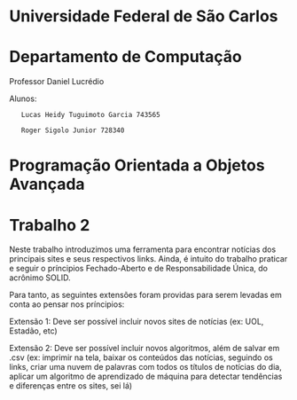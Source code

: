 # Universidade Federal de São Carlos
# Departamento de Computação
Professor Daniel Lucrédio

Alunos:

       Lucas Heidy Tuguimoto Garcia 743565
       
       Roger Sigolo Junior 728340
# Programação Orientada a Objetos Avançada
# Trabalho 2


Neste trabalho introduzimos uma ferramenta para encontrar notícias dos principais sites e seus respectivos links. Ainda, é intuito do trabalho praticar e seguir o príncipios Fechado-Aberto e de Responsabilidade Única, do acrônimo SOLID. 

Para tanto, as seguintes extensões foram providas para serem levadas em conta ao pensar nos príncipios:

Extensão 1: Deve ser possível incluir novos sites de notícias (ex: UOL, Estadão, etc)

Extensão 2: Deve ser possível incluir novos algoritmos, além de salvar em .csv (ex: imprimir na tela, baixar os conteúdos das notícias, seguindo os links, criar uma nuvem de palavras com todos os títulos de notícias do dia, aplicar um algoritmo de aprendizado de máquina para detectar tendências e diferenças entre os sites, sei lá)
